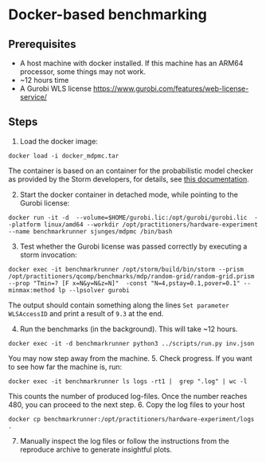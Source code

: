 # Docker-based benchmarking

## Prerequisites
- A host machine with docker installed. If this machine has an ARM64 processor, some things may not work.
- ~12 hours time
- A Gurobi WLS license https://www.gurobi.com/features/web-license-service/

## Steps

1. Load the docker image:
```
docker load -i docker_mdpmc.tar
```
The container is based on an container for the probabilistic model checker as provided by the Storm developers, for details, 
see [this documentation](https://www.stormchecker.org/documentation/obtain-storm/docker.html).

2. Start the docker container in detached mode, while pointing to the Gurobi license:
```
docker run -it -d  --volume=$HOME/gurobi.lic:/opt/gurobi/gurobi.lic  --platform linux/amd64 --workdir /opt/practitioners/hardware-experiment --name benchmarkrunner sjunges/mdpmc /bin/bash
```
3. Test whether the Gurobi license was passed correctly by executing a storm invocation:
```
docker exec -it benchmarkrunner /opt/storm/build/bin/storm --prism /opt/practitioners/qcomp/benchmarks/mdp/random-grid/random-grid.prism --prop "Tmin=? [F x=N&y=N&z=N]"  -const "N=4,pstay=0.1,pover=0.1" --minmax:method lp --lpsolver gurobi
```
The output should contain something along the lines `Set parameter WLSAccessID` and print a result of `9.3` at the end. 

4. Run the benchmarks (in the background). This will take ~12 hours.
```
docker exec -it -d benchmarkrunner python3 ../scripts/run.py inv.json 
```
You may now step away from the machine.
5. Check progress. If you want to see how far the machine is, run:
```
docker exec -it benchmarkrunner ls logs -rt1 |  grep ".log" | wc -l    
```
This counts the number of produced log-files. 
Once the number reaches 480, you can proceed to the next step.
6. Copy the log files to your host
```
docker cp benchmarkrunner:/opt/practitioners/hardware-experiment/logs .
```
7. Manually inspect the log files or follow the instructions from the reproduce archive to generate insightful plots.


